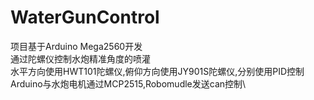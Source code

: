 # WaterGunControl
项目基于Arduino Mega2560开发\
通过陀螺仪控制水炮精准角度的喷灌\
水平方向使用HWT101陀螺仪,俯仰方向使用JY901S陀螺仪,分别使用PID控制\
Arduino与水炮电机通过MCP2515,Robomudle发送can控制\
